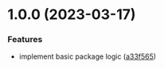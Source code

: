 # 1.0.0 (2023-03-17)


### Features

* implement basic package logic ([a33f565](https://github.com/Octopixell/regulax/commit/a33f565235375192daca2cd19b2e0ebc33025375))
